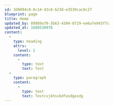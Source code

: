 ```yaml
---
id: 3d9894c0-8c14-42c8-b238-e3539cac0c27
blueprint: page
title: Home
updated_by: 89889a70-3b63-4304-8729-ee6a7e943f7c
updated_at: 1680538978
content:
  -
    type: heading
    attrs:
      level: 2
    content:
      -
        type: text
        text: Test
  -
    type: paragraph
    content:
      -
        type: text
        text: Testcvjkhsvbdfasdgasdg
---
```

